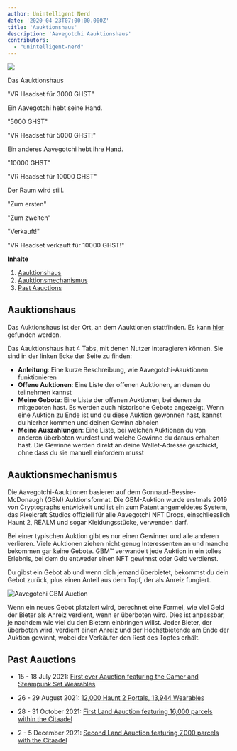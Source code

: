 ```yaml
---
author: Unintelligent Nerd
date: '2020-04-23T07:00:00.000Z'
title: 'Aauktionshaus'
description: 'Aavegotchi Aauktionshaus'
contributors:
  - "unintelligent-nerd"
---
```


<div class="headerImageContainer">
<img class="headerImage" src="/aauction/auctioneer-gotchi.png">
<p class="headerImageText">Das Aauktionshaus</p>
</div>

"VR Headset für 3000 GHST"

Ein Aavegotchi hebt seine Hand.

"5000 GHST"

"VR Headset für 5000 GHST!"

Ein anderes Aavegotchi hebt ihre Hand.

"10000 GHST"

"VR Headset für 10000 GHST"

Der Raum wird still.

"Zum ersten"

"Zum zweiten"

"Verkauft!"

"VR Headset verkauft für 10000 GHST!"

<div class="contentsBox">

**Inhalte**

<ol>
<li><a href=#aauction-house>Aauktionshaus</a></li>
<li><a href=#aauction-mechanisms>Aauktionsmechanismus</a></li>
<li><a href=#past-aauctions>Past Aauctions</a></li>
</ol>

</div>

## Aauktionshaus

Das Auktionshaus ist der Ort, an dem Aauktionen stattfinden. Es kann [hier](https://aavegotchi.com/auction) gefunden werden.

Das Aauktionshaus hat 4 Tabs, mit denen Nutzer interagieren können. Sie sind in der linken Ecke der Seite zu finden:

* **Anleitung**: Eine kurze Beschreibung, wie Aavegotchi-Aauktionen funktionieren
* **Offene Auktionen**: Eine Liste der offenen Auktionen, an denen du teilnehmen kannst
* **Meine Gebote**: Eine Liste der offenen Auktionen, bei denen du mitgeboten hast. Es werden auch historische Gebote angezeigt. Wenn eine Auktion zu Ende ist und du diese Auktion gewonnen hast, kannst du hierher kommen und deinen Gewinn abholen
* **Meine Auszahlungen**: Eine Liste, bei welchen Auktionen du von anderen überboten wurdest und welche Gewinne du daraus erhalten hast. Die Gewinne werden direkt an deine Wallet-Adresse geschickt, ohne dass du sie manuell einfordern musst

## Aauktionsmechanismus

Die Aavegotchi-Aauktionen basieren auf dem Gonnaud-Bessire-McDonaugh (GBM) Auktionsformat. Die GBM-Auktion wurde erstmals 2019 von Cryptographs entwickelt und ist ein zum Patent angemeldetes System, das Pixelcraft Studios offiziell für alle Aavegotchi NFT Drops, einschliesslich Haunt 2, REALM und sogar Kleidungsstücke, verwenden darf.

Bei einer typischen Auktion gibt es nur einen Gewinner und alle anderen verlieren. Viele Auktionen ziehen nicht genug Interessenten an und manche bekommen gar keine Gebote. GBM™ verwandelt jede Auktion in ein tolles Erlebnis, bei dem du entweder einen NFT gewinnst oder Geld verdienst.

Du gibst ein Gebot ab und wenn dich jemand überbietet, bekommst du dein Gebot zurück, plus einen Anteil aus dem Topf, der als Anreiz fungiert.

<img class = "bodyImage" src = "/aauction/gbm-auction.png" alt = "Aavegotchi GBM Auction" />

Wenn ein neues Gebot platziert wird, berechnet eine Formel, wie viel Geld der Bieter als Anreiz verdient, wenn er überboten wird. Dies ist anpassbar, je nachdem wie viel du den Bietern einbringen willst. Jeder Bieter, der überboten wird, verdient einen Anreiz und der Höchstbietende am Ende der Auktion gewinnt, wobei der Verkäufer den Rest des Topfes erhält.

## Past Aauctions

* 15 - 18 July 2021: [First ever Aauction featuring the Gamer and Steampunk Set Wearables](https://aavegotchi.medium.com/aavegotchi-bid-to-earn-auctions-are-coming-to-polygon-4bf26a09db29)

* 26 - 29 August 2021: [12,000 Haunt 2 Portals, 13,944 Wearables](https://aavegotchi.medium.com/the-ultimate-guide-to-aavegotchi-haunt-2-8bd086f9026c)

* 28 - 31 October 2021: [First Land Aauction featuring 16,000 parcels within the Citaadel](https://aavegotchi.medium.com/the-ultimate-guide-to-aavegotchi-land-sale-1-coming-this-halloween-4af9134236f3)

* 2 - 5 December 2021: [Second Land Aauction featuring 7,000 parcels with the Citaadel](https://aavegotchi.medium.com/second-gotchiverse-land-sale-confirmed-to-begin-december-2nd-8bc7b7dd9957)